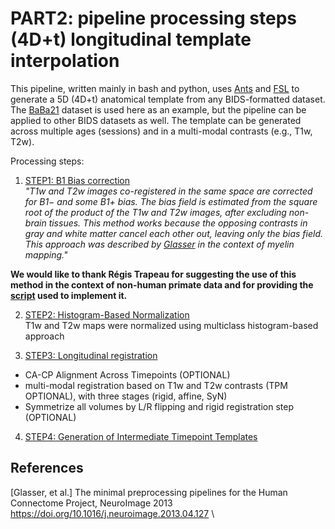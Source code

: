 # PART2: pipeline processing steps **(4D+t)** longitudinal template interpolation

This pipeline, written mainly in bash and python, uses [Ants](#2)  and [FSL](#2)  to generate a 5D (4D+t) anatomical template from any BIDS-formatted dataset. 
The [BaBa21](#3) dataset is used here as an example, but the pipeline can be applied to other BIDS datasets as well.
The template can be generated across multiple ages (sessions) and in a multi-modal contrasts (e.g., T1w, T2w).

Processing steps:

1. [STEP1: B1 Bias correction](postprocessing/bias_correction.md) \
_"T1w and T2w images co-registered in the same space are corrected for B1− and some B1+ bias. 
The bias field is estimated from the square root of the product of the T1w and T2w images, after excluding non-brain tissues. 
This method works because the opposing contrasts in gray and white matter cancel each other out, leaving only the bias field. 
This approach was described by [Glasser](#1) in the context of myelin mapping."_

**We would like to thank Régis Trapeau for suggesting the use of this method in the context of non-human primate data and for providing the  [script](postprocessing/T1xT2BiasFieldCorrection.sh) used to implement it.**

2. [STEP2: Histogram-Based Normalization ](postprocessing/hist_normalization.md) \
T1w and T2w maps were normalized using multiclass histogram-based approach

3. [STEP3: Longitudinal registration](postprocessing/postprocessing/longitudinal_registration.md)
- CA-CP Alignment Across Timepoints (OPTIONAL)
- multi-modal registration based on T1w and T2w contrasts (TPM OPTIONAL), with three stages (rigid, affine, SyN)
- Symmetrize all volumes by L/R flipping and rigid registration step (OPTIONAL)

4. [STEP4: Generation of Intermediate Timepoint Templates](postprocessing/longitudinal_interpolation.md) 

## References
<a id="1">[Glasser, et al.] The minimal preprocessing pipelines for the Human Connectome Project,
NeuroImage 2013 </a> https://doi.org/10.1016/j.neuroimage.2013.04.127 \
